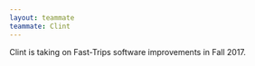 ```yaml
---
layout: teammate
teammate: Clint
---
```


Clint is taking on Fast-Trips software improvements in Fall 2017. 